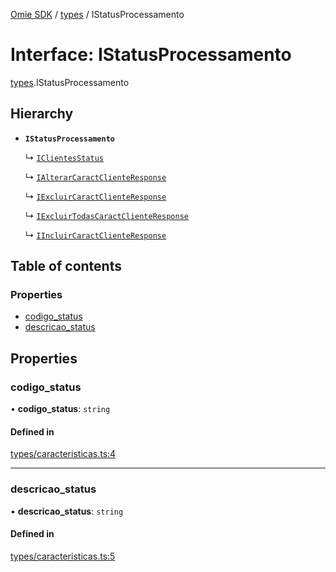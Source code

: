[Omie SDK](../README.md) / [types](../modules/types.md) / IStatusProcessamento

# Interface: IStatusProcessamento

[types](../modules/types.md).IStatusProcessamento

## Hierarchy

- **`IStatusProcessamento`**

  ↳ [`IClientesStatus`](types.IClientesStatus.md)

  ↳ [`IAlterarCaractClienteResponse`](types.IAlterarCaractClienteResponse.md)

  ↳ [`IExcluirCaractClienteResponse`](types.IExcluirCaractClienteResponse.md)

  ↳ [`IExcluirTodasCaractClienteResponse`](types.IExcluirTodasCaractClienteResponse.md)

  ↳ [`IIncluirCaractClienteResponse`](types.IIncluirCaractClienteResponse.md)

## Table of contents

### Properties

- [codigo\_status](types.IStatusProcessamento.md#codigo_status)
- [descricao\_status](types.IStatusProcessamento.md#descricao_status)

## Properties

### codigo\_status

• **codigo\_status**: `string`

#### Defined in

[types/caracteristicas.ts:4](https://github.com/lucas-bogos/omie-sdk/blob/fa631c8/src/types/caracteristicas.ts#L4)

___

### descricao\_status

• **descricao\_status**: `string`

#### Defined in

[types/caracteristicas.ts:5](https://github.com/lucas-bogos/omie-sdk/blob/fa631c8/src/types/caracteristicas.ts#L5)
